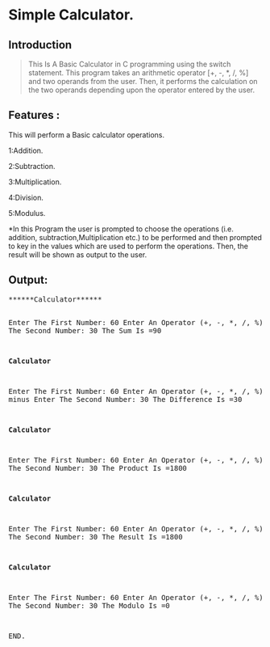 #  Simple Calculator.

## Introduction

> This  Is  A  Basic  Calculator  in C  programming  using  the  switch  statement. This  program   takes  an  arithmetic  operator  [+, -, *, /, %] and  two operands  from  the  user. Then, it  performs  the  calculation  on  the  two operands  depending  upon  the  operator  entered  by  the  user.


<h2>Features :</h2>

<p>This will perform a Basic calculator operations.</p>

<p>1:Addition.</p>
<p>2:Subtraction.</p>
<p>3:Multiplication.</p>
<p>4:Division.</p>
<p>5:Modulus.</p>
<p>*In this Program the user is prompted to choose the operations (i.e. addition, subtraction,Multiplication etc.)  to be performed and then prompted to key in the values which are used to perform the operations. Then, the result will be shown as output to the user.</p>


<h2>Output:</h2>
<pre>
******Calculator******

Enter The First Number: 
60
Enter An Operator (+, -, *, /, %): 
+
Enter The Second  Number: 
30
The Sum Is =90

******Calculator******

Enter The First Number: 
60
Enter An Operator (+, -, *, /, %): 
(-) i.e minus
Enter The Second  Number: 
30
The Difference Is =30

******Calculator******

Enter The First Number: 
60
Enter An Operator (+, -, *, /, %): 
x
Enter The Second  Number: 
30
The Product  Is =1800

******Calculator******

Enter The First Number: 
60
Enter An Operator (+, -, *, /, %): 
/
Enter The Second  Number: 
30
The  Result  Is =1800

******Calculator******

Enter The First Number: 
60
Enter An Operator (+, -, *, /, %): 
%
Enter The Second  Number: 
30
The Modulo   Is =0


END.





